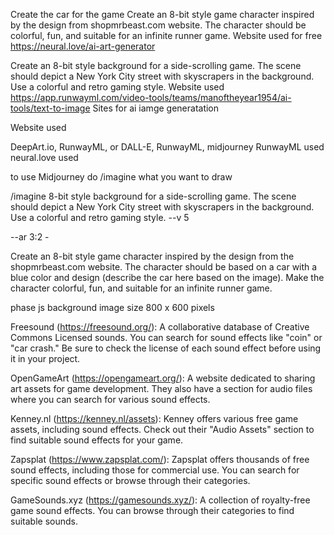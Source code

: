 Create the car for the game
Create an 8-bit style game character inspired by the design from shopmrbeast.com website. The character should be colorful, fun, and suitable for an infinite runner game.
Website used for free
https://neural.love/ai-art-generator

Create an 8-bit style background for a side-scrolling game. The scene should depict a New York City street with skyscrapers in the background. Use a colorful and retro gaming style.
Website used
https://app.runwayml.com/video-tools/teams/manoftheyear1954/ai-tools/text-to-image
Sites for ai iamge generatation

Website used

DeepArt.io, RunwayML, or DALL-E, RunwayML, midjourney
RunwayML used
neural.love used

to use Midjourney do 
/imagine  what you want to draw 

/imagine 8-bit style background for a side-scrolling game. The scene should depict a New York City street with skyscrapers in the background. Use a colorful and retro gaming style. --v 5 


--ar 3:2 -

Create an 8-bit style game character inspired by the design from the shopmrbeast.com website. The character should be based on a car with a blue color and design (describe the car here based on the image). Make the character colorful, fun, and suitable for an infinite runner game.


phase js background image size
800 x 600 pixels

Freesound (https://freesound.org/): A collaborative database of Creative Commons Licensed sounds. You can search for sound effects like "coin" or "car crash." Be sure to check the license of each sound effect before using it in your project.

OpenGameArt (https://opengameart.org/): A website dedicated to sharing art assets for game development. They also have a section for audio files where you can search for various sound effects.

Kenney.nl (https://kenney.nl/assets): Kenney offers various free game assets, including sound effects. Check out their "Audio Assets" section to find suitable sound effects for your game.

Zapsplat (https://www.zapsplat.com/): Zapsplat offers thousands of free sound effects, including those for commercial use. You can search for specific sound effects or browse through their categories.

GameSounds.xyz (https://gamesounds.xyz/): A collection of royalty-free game sound effects. You can browse through their categories to find suitable sounds.